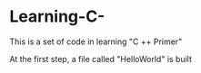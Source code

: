 # Learning-C-
This is a set of code in learning "C ++ Primer"

At the first step, a file called "HelloWorld" is built
